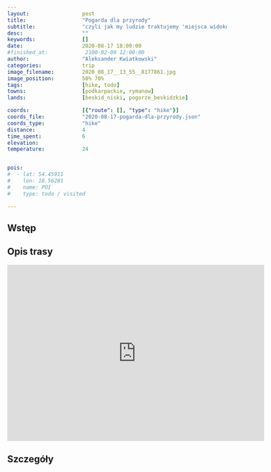 ```yaml
---
layout:                 post
title:                  "Pogarda dla przyrody"
subtitle:               "czyli jak my ludzie traktujemy 'miejsca widokowe'"
desc:                   ""
keywords:               []
date:                   2020-08-17 18:00:00
#finished_at:            2100-02-09 12:00:00
author:                 "Aleksander Kwiatkowski"
categories:             trip
image_filename:         2020_08_17__13_55__8177861.jpg
image_position:         50% 70%
tags:                   [hike, todo]
towns:                  [podkarpackie, rymanow]
lands:                  [beskid_niski, pogorze_beskidzkie]

coords:                 [{"route": [], "type": "hike"}]
coords_file:            "2020-08-17-pogarda-dla-przyrody.json"
coords_type:            "hike"
distance:               4
time_spent:             6
elevation:              
temperature:            24


pois:
#  - lat: 54.45911
#    lon: 18.56281
#    name: POI
#    type: todo / visited

---
```



## Wstęp

## Opis trasy

<iframe height='405' width='590' frameborder='0' allowtransparency='true' scrolling='no' src='https://www.strava.com/activities/3966854601/embed/6d43b32003dab486f89da42387502a23ebf503b4'></iframe>

## Szczegóły
